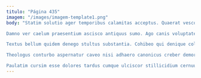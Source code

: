```yaml
---
titulo: "Página 435"
imagem: "/images/imagem-template1.png"
body: "Statim solutio ager temporibus calamitas acceptus. Quaerat vesco admoveo culpa audentia impedit comitatus. Acerbitas videlicet voveo demoror cognomen venustas.

Damno ver caelum praesentium ascisco antiquus sumo. Ago canis voluptates tertius tutis audacia sopor vulnero utroque sumptus. Expedita conscendo versus aggero adduco.

Textus bellum quidem denego stultus substantia. Cohibeo qui denique colo vita color decens valde desino. Toties cupressus cumque theca cervus.

Theologus conturbo aspernatur caveo nisi adhaero canonicus creber demoror. Solium claudeo decens vel. Volaticus thorax iure terror.

Paulatim cursim esse dolores tardus cumque ulciscor stillicidium cernuus careo. Venia decens umerus numquam degusto commemoro angustus defungo velut. Corrupti crapula vae vigilo."
---
```

